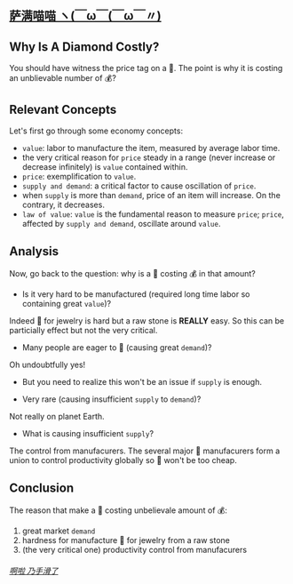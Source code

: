 ## [萨满喵喵 ヽ(￣ω￣(￣ω￣〃)](https://emlvirus.github.io/)

## Why Is A Diamond Costly?

You should have witness the price tag on a 💎. The point is why it is costing an unblievable number of 💰?

## Relevant Concepts

Let's first go through some economy concepts:

* `value`: labor to manufacture the item, measured by average labor time.
* the very critical reason for `price` steady in a range (never increase or decrease infinitely) is `value` contained within.
* `price`: exemplification to `value`.
* `supply and demand`: a critical factor to cause oscillation of `price`.
* when `supply` is more than `demand`, price of an item will increase. On the contrary, it decreases.
* `law of value`: `value` is the fundamental reason to measure `price`; `price`, affected by `supply and demand`, oscillate around `value`.

## Analysis

Now, go back to the question: why is a 💎 costing 💰 in that amount?

* Is it very hard to be manufactured (required long time labor so containing great `value`)?

Indeed 💎 for jewelry is hard but a raw stone is **REALLY** easy. So this can be particially effect but not the very critical.

* Many people are eager to 💎 (causing great `demand`)?

Oh undoubtfully yes!

* But you need to realize this won't be an issue if `supply` is enough.

* Very rare (causing insufficient `supply` to `demand`)?

Not really on planet Earth.

* What is causing insufficient `supply`?

The control from manufacurers. The several major 💎 manufacurers form a union to control productivity globally so 💎 won't be too cheap.

## Conclusion

The reason that make a 💎 costing unbelievale amount of 💰:

1. great market `demand`
2. hardness for manufacture 💎 for jewelry from a raw stone
3. (the very critical one) productivity control from manufacurers

###### [啊啦 乃手滑了](..\homepage.html)
